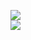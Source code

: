 [![](https://img.shields.io/badge/Made%20With-Github%20Spray-lightgrey.svg?style=for-the-badge&logo=github)](https://github.com/Annihil/github-spray#4864)  
[![](https://i.imgur.com/2DrTn0Z.gif)](https://github.com/Annihil/github-spray)